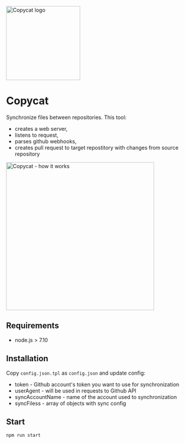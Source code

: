 <img src="https://static.staging.livechatinc.com/1520/OY0OYN7GUH/fd36406499d70e560c0e61b19fa1a392/copycat.png" alt="Copycat logo" width="200px">

# Copycat

Synchronize files between repositories. This tool:
- creates a web server,
- listens to request,
- parses github webhooks,
- creates pull request to target repostitory with changes from source repository

<img src="https://static.staging.livechatinc.com/1520/OY0O0Q2OFU/c8d6a88d4a2467e03c993acaddd445f7/copycat-chart.png" alt="Copycat - how it works" width="400px">

## Requirements

- node.js > 7.10

## Installation

Copy `config.json.tpl` as `config.json` and update config:

- token - Github account's token you want to use for synchronization
- userAgent - will be used in requests to Github API
- syncAccountName - name of the account used to synchronization
- syncFiless - array of objects with sync config

## Start

`npm run start`
